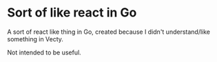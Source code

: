 # Sort of like react in Go

A sort of react like thing in Go, created because I didn't understand/like something in Vecty.

Not intended to be useful.

